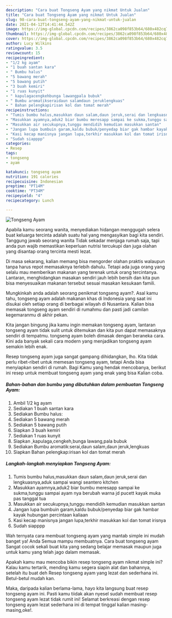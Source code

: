 ```yaml
---
description: "Cara buat Tongseng Ayam yang nikmat Untuk Jualan"
title: "Cara buat Tongseng Ayam yang nikmat Untuk Jualan"
slug: 98-cara-buat-tongseng-ayam-yang-nikmat-untuk-jualan
date: 2021-04-12T14:41:44.542Z
image: https://img-global.cpcdn.com/recipes/3862ca098f853b64/680x482cq70/tongseng-ayam-foto-resep-utama.jpg
thumbnail: https://img-global.cpcdn.com/recipes/3862ca098f853b64/680x482cq70/tongseng-ayam-foto-resep-utama.jpg
cover: https://img-global.cpcdn.com/recipes/3862ca098f853b64/680x482cq70/tongseng-ayam-foto-resep-utama.jpg
author: Lucy Wilkins
ratingvalue: 3.5
reviewcount: 15
recipeingredient:
- "1/2 kg ayam"
- "1 buah santan kara"
- " Bumbu halus"
- "5 bawang merah"
- "5 bawang putih"
- "3 buah kemiri"
- "1 ruas kunyit"
- " kapulagacengkehbunga lawangpala bubuk"
- " Bumbu aromatikseraidaun salamdaun jeruklengkuas"
- " Bahan pelengkapirisan kol dan tomat merah"
recipeinstructions:
- "Tumis bumbu halus,masukkan daun salam,daun jeruk,serai dan lengkuasnya,aduk sampai wangi seantero kitchen"
- "Masukkan ayamnya,aduk2 biar bumbu meresapp sampai ke sukma,tunggu sampai ayam nya berubah warna jd pucett kayak muka pas tanggal tua"
- "Masukkan air secukupnya,tunggu mendidih kemudian masukkan santan"
- "Jangan lupa bumbuin garam,kaldu bubuk/penyedap biar gak hambar kayak hubungan percintaan kaliaan"
- "Kasi kecap manisnya jangan lupa,terkhir masukkan kol dan tomat irisnya"
- "Sudah siapppp"
categories:
- Resep
tags:
- tongseng
- ayam

katakunci: tongseng ayam 
nutrition: 191 calories
recipecuisine: Indonesian
preptime: "PT14M"
cooktime: "PT34M"
recipeyield: "4"
recipecategory: Lunch

---
```



![Tongseng Ayam](https://img-global.cpcdn.com/recipes/3862ca098f853b64/680x482cq70/tongseng-ayam-foto-resep-utama.jpg)

Apabila kamu seorang wanita, menyediakan hidangan menggugah selera buat keluarga tercinta adalah suatu hal yang mengasyikan bagi kita sendiri. Tanggung jawab seorang  wanita Tidak sekadar menjaga rumah saja, tapi anda pun wajib memastikan keperluan nutrisi tercukupi dan juga olahan yang disantap orang tercinta mesti lezat.

Di masa  sekarang, kalian memang bisa mengorder olahan praktis walaupun tanpa harus repot memasaknya terlebih dahulu. Tetapi ada juga orang yang selalu mau memberikan makanan yang terenak untuk orang tercintanya. Lantaran, menghidangkan masakan sendiri jauh lebih bersih dan kita pun bisa menyesuaikan makanan tersebut sesuai masakan kesukaan famili. 



Mungkinkah anda adalah seorang penikmat tongseng ayam?. Asal kamu tahu, tongseng ayam adalah makanan khas di Indonesia yang saat ini disukai oleh setiap orang di berbagai wilayah di Nusantara. Kalian bisa memasak tongseng ayam sendiri di rumahmu dan pasti jadi camilan kegemaranmu di akhir pekan.

Kita jangan bingung jika kamu ingin memakan tongseng ayam, lantaran tongseng ayam tidak sulit untuk ditemukan dan kita pun dapat memasaknya sendiri di tempatmu. tongseng ayam boleh dimasak dengan beraneka cara. Kini ada banyak sekali cara modern yang menjadikan tongseng ayam semakin lebih enak.

Resep tongseng ayam juga sangat gampang dihidangkan, lho. Kita tidak perlu ribet-ribet untuk memesan tongseng ayam, tetapi Anda bisa menyiapkan sendiri di rumah. Bagi Kamu yang hendak mencobanya, berikut ini resep untuk membuat tongseng ayam yang enak yang bisa Kalian coba.

<!--inarticleads1-->

##### Bahan-bahan dan bumbu yang dibutuhkan dalam pembuatan Tongseng Ayam:

1. Ambil 1/2 kg ayam
1. Sediakan 1 buah santan kara
1. Sediakan  Bumbu halus:
1. Sediakan 5 bawang merah
1. Sediakan 5 bawang putih
1. Siapkan 3 buah kemiri
1. Sediakan 1 ruas kunyit
1. Siapkan  ,kapulaga,cengkeh,bunga lawang,pala bubuk
1. Sediakan  Bumbu aromatik:serai,daun salam,daun jeruk,lengkuas
1. Siapkan  Bahan pelengkap:irisan kol dan tomat merah




<!--inarticleads2-->

##### Langkah-langkah menyiapkan Tongseng Ayam:

1. Tumis bumbu halus,masukkan daun salam,daun jeruk,serai dan lengkuasnya,aduk sampai wangi seantero kitchen
1. Masukkan ayamnya,aduk2 biar bumbu meresapp sampai ke sukma,tunggu sampai ayam nya berubah warna jd pucett kayak muka pas tanggal tua
1. Masukkan air secukupnya,tunggu mendidih kemudian masukkan santan
1. Jangan lupa bumbuin garam,kaldu bubuk/penyedap biar gak hambar kayak hubungan percintaan kaliaan
1. Kasi kecap manisnya jangan lupa,terkhir masukkan kol dan tomat irisnya
1. Sudah siapppp




Wah ternyata cara membuat tongseng ayam yang mantab simple ini mudah banget ya! Anda Semua mampu membuatnya. Cara buat tongseng ayam Sangat cocok sekali buat kita yang sedang belajar memasak maupun juga untuk kamu yang telah jago dalam memasak.

Apakah kamu mau mencoba bikin resep tongseng ayam nikmat simple ini? Kalau kamu tertarik, mending kamu segera siapin alat dan bahannya, setelah itu buat deh Resep tongseng ayam yang lezat dan sederhana ini. Betul-betul mudah kan. 

Maka, daripada kalian berlama-lama, hayo kita langsung buat resep tongseng ayam ini. Pasti kamu tiidak akan nyesel sudah membuat resep tongseng ayam lezat tidak rumit ini! Selamat berkreasi dengan resep tongseng ayam lezat sederhana ini di tempat tinggal kalian masing-masing,oke!.

